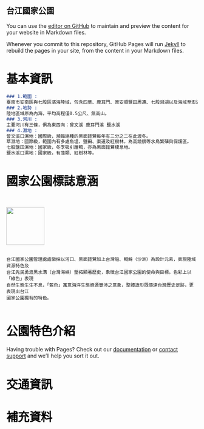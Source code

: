 <style>
  .smaller-image {
    width: 300px;
  }
  .bigger-image{
    width: 400px;
  }
  .smallest-image{
    width: 50px;
  }
  .image-position{
    width: 10px:
  }
$(function(){
	$(window).scroll(function(){  
	var scrollt = document.documentElement.scrollTop + document.body.scrollTop; 
	if( scrollt >200 ){   
		$("#gotop").fadeIn(400);     
	}else{      
		$("#gotop").stop().fadeOut(400); 
	}
});
$("#gotop").click(function(){ 
		$("html,body").animate({scrollTop:"0px"},200);
});
</style>

## 台江國家公園

You can use the [editor on GitHub](https://github.com/jim99224/-/edit/master/index.md) to maintain and preview the content for your website in Markdown files.

Whenever you commit to this repository, GitHub Pages will run [Jekyll](https://jekyllrb.com/) to rebuild the pages in your site, from the content in your Markdown files.

<h1 style="color: black; font-weight: bold;font-size:0.8cm">基本資訊</h1>

```markdown
### 1.範圍 : 
臺南市安南區與七股區濱海陸域，包含四草、鹿耳門、原安順鹽田周遭、七股潟湖以及海域至澎湖縣東吉嶼。
### 2.地勢 : 
陸地區域原為內海，平均高程僅0.5公尺、無高山。
### 3.河川 : 
主要河川有三條，俱為東西向：曾文溪 鹿耳門溪 鹽水溪 
### 4.濕地 : 
曾文溪口濕地：國際級，瀕臨絕種的黑面琵鷺每年有三分之二在此渡冬。
草濕地：國際級，範圍內有多處魚塭、鹽田、渠道及紅樹林，為高蹺鴴等水鳥繁殖與保護區。
七股鹽田濕地：國家級，冬季吸引雁鴨，亦為黑面琵鷺棲息地。
鹽水溪口濕地：國家級，有藻類、紅樹林等。

```


<h1 style="color: black; font-weight: bold;font-size:0.8cm">國家公園標誌意涵</h1>
<pre class="highlight"><code>

<img style="width: 100px; height: 100px;" src="http://np.cpami.gov.tw/filesys/image/01_chinese/04_news/8logo.jpg" data-type="image">

台江國家公園管理處處徽採以河口、黑面琵鷺加上台灣船、鲲鯓（沙洲）為設計元素，表現陸域資源特色及
台江先民勇渡黑水溝（台灣海峽）墾拓顯著歷史，象徵台江國家公園的使命與目標。色彩上以「綠色」表現
自然生態生生不息，「藍色」寓意海洋生態資源豐沛之意象，整體造形既傳達台灣歷史足跡，更表現出台江
國家公園獨有的特色。
</code></pre>

<h1 style="color: black; font-weight: bold;font-size:0.8cm">公園特色介紹</h1>

Having trouble with Pages? Check out our [documentation](https://help.github.com/categories/github-pages-basics/) or [contact support](https://github.com/contact) and we’ll help you sort it out.

<h1 style="color: black; font-weight: bold;font-size:0.8cm">交通資訊</h1>


<h1 style="color: black; font-weight: bold;font-size:0.8cm">補充資料</h1>
